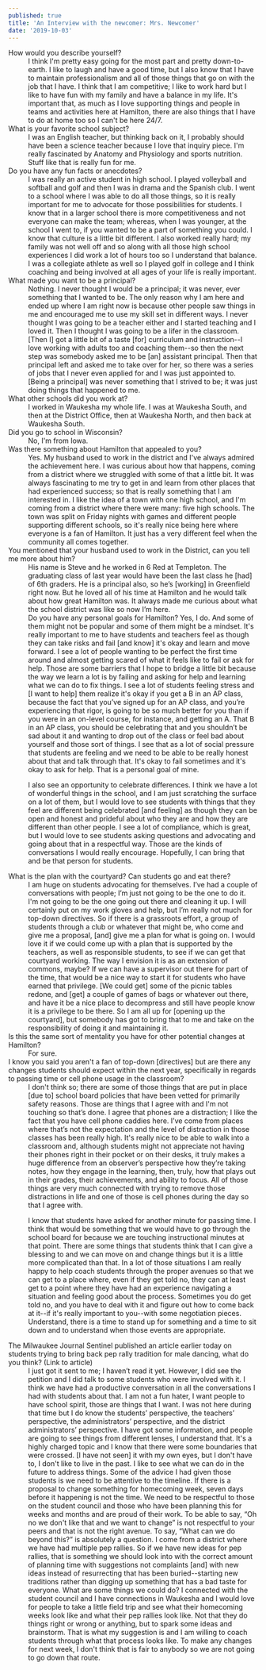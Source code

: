 ```yaml
---
published: true
title: 'An Interview with the newcomer: Mrs. Newcomer'
date: '2019-10-03'
---
```

<dl>
  <dt>How would you describe yourself?</dt>
<dd>I think I'm pretty easy going for the most part and pretty down-to-earth. I like to laugh and have a good time, but I also know that I have to maintain professionalism and all of those things that go on with the job that I have. I think that I am competitive; I like to work hard but I like to have fun with my family and have a balance in my life. It's important that, as much as I love supporting things and people in teams and activities here at Hamilton, there are also things that I have to do at home too so I can't be here 24/7.</dd>
  
  <dt>What is your favorite school subject?</dt>
<dd>I was an English teacher, but thinking back on it, I probably should have been a science teacher because I love that inquiry piece. I'm really fascinated by Anatomy and Physiology and sports nutrition. Stuff like that is really fun for me.</dd>
  
  <dt> Do you have any fun facts or anecdotes? </dt>
<dd>I was really an active student in high school. I played volleyball and softball and golf and then I was in drama and the Spanish club. I went to a school where I was able to do all those things, so it is really important for me to advocate for those possibilities for students. I know that in a larger school there is more competitiveness and not everyone can make the team; whereas, when I was younger, at the school I went to, if you wanted to be a part of something you could. I know that culture is a little bit different. I also worked really hard; my family was not well off and so along with all those high school experiences I did work a lot of hours too so I understand that balance. I was a collegiate athlete as well so I played golf in college and I think coaching and being involved at all ages of your life is really important.</dd>
  
  <dt>What made you want to be a principal?</dt>
<dd>Nothing. I never thought I would be a principal; it was never, ever something that I wanted to be. The only reason why I am here and ended up where I am right now is because other people saw things in me and encouraged me to use my skill set in different ways. I never thought I was going to be a teacher either and I started teaching and I loved it. Then I thought I was going to be a lifer in the classroom. [Then I] got a little bit of a taste [for] curriculum and instruction--I love working with adults too and coaching them--so then the next step was somebody asked me to be [an] assistant principal. Then that principal left and asked me to take over for her, so there was a series of jobs that I never even applied for and I was just appointed to. [Being a principal] was never something that I strived to be; it was just doing things that happened to me.</dd>
  
  <dt>What other schools did you work at?</dt>
<dd>I worked in Waukesha my whole life. I was at Waukesha South, and then at the District Office, then at Waukesha North, and then back at Waukesha South.</dd>
  
  <dt>Did you go to school in Wisconsin?</dt>
  <dd>No, I'm from Iowa.</dd>
  
  <dt>Was there something about Hamilton that appealed to you?</dt>
<dd>Yes. My husband used to work in the district and I've always admired the achievement here. I was curious about how that happens, coming from a district where we struggled with some of that a little bit. It was always fascinating to me try to get in and learn from other places that had experienced success; so that is really something that I am interested in. I like the idea of a town with one high school, and I'm coming from a district where there were many: five high schools. The town was split on Friday nights with games and different people supporting different schools, so it's really nice being here where everyone is a fan of Hamilton. It just has a very different feel when the community all comes together.</dd>

<dt>You mentioned that your husband used to work in the District, can you tell me more about him? </dt>
<dd>His name is Steve and he worked in 6 Red at Templeton. The graduating class of last year would have been the last class he [had] of 6th graders. He is a principal also, so he’s [working] in Greenfield right now. But he loved all of his time at Hamilton and he would talk about how great Hamilton was. It always made me curious about what the school district was like so now I’m here.</dd>

<dd>Do you have any personal goals for Hamilton?
Yes, I do. And some of them might not be popular and some of them might be a mindset. It's really important to me to have students and teachers feel as though they can take risks and fail [and know] it's okay and learn and move forward. I see a lot of people wanting to be perfect the first time around and almost getting scared of what it feels like to fail or ask for help. Those are some barriers that I hope to bridge a little bit because the way we learn a lot is by failing and asking for help and learning what we can do to fix things. I see a lot of students feeling stress and [I want to help] them realize it's okay if you get a B in an AP class, because the fact that you’ve signed up for an AP class, and you’re experiencing that rigor, is going to be so much better for you than if you were in an on-level course, for instance, and getting an A. That B in an AP class, you should be celebrating that and you shouldn’t be sad about it and wanting to drop out of the class or feel bad about yourself and those sort of things. I see that as a lot of social pressure that students are feeling and we need to be able to be really honest about that and talk through that. It's okay to fail sometimes and it's okay to ask for help. That is a personal goal of mine.

I also see an opportunity to celebrate differences. I think we have a lot of wonderful things in the school, and I am just scratching the surface on a lot of them, but I would love to see students with things that they feel are different being celebrated [and feeling] as though they can be open and honest and prideful about who they are and how they are different than other people. I see a lot of compliance, which is great, but I would love to see students asking questions and advocating and going about that in a respectful way. Those are the kinds of conversations I would really encourage. Hopefully, I can bring that and be that person for students.</dd>

<dt>What is the plan with the courtyard? Can students go and eat there?</dt>
<dd>I am huge on students advocating for themselves. I’ve had a couple of conversations with people; I’m just not going to be the one to do it. I'm not going to be the one going out there and cleaning it up. I will certainly put on my work gloves and help, but I’m really not much for top-down directives. So if there is a grassroots effort, a group of students through a club or whatever that might be, who come and give me a proposal, [and] give me a plan for what is going on. I would love it if we could come up with a plan that is supported by the teachers, as well as responsible students, to see if we can get that courtyard working. The way I envision it is as an extension of commons, maybe? If we can have a supervisor out there for part of the time, that would be a nice way to start it for students who have earned that privilege. [We could get] some of the picnic tables redone, and [get] a couple of games of bags or whatever out there, and have it be a nice place to decompress and still have people know it is a privilege to be there. So I am all up for [opening up the courtyard], but somebody has got to bring that to me and take on the responsibility of doing it and maintaining it.</dd>

<dt>Is this the same sort of mentality you have for other potential changes at Hamilton?</dt>
<dd>For sure.</dd>

<dt>I know you said you aren't a fan of top-down [directives] but are there any changes students should expect within the next year, specifically in regards to passing time or cell phone usage in the classroom? </dt>
<dd>I don't think so; there are some of those things that are put in place [due to] school board policies that have been vetted for primarily safety reasons. Those are things that I agree with and I'm not touching so that’s done. I agree that phones are a distraction; I like the fact that you have cell phone caddies here. I’ve come from places where that’s not the expectation and the level of distraction in those classes has been really high. It's really nice to be able to walk into a classroom and, although students might not appreciate not having their phones right in their pocket or on their desks, it truly makes a huge difference from an observer’s perspective how they’re taking notes, how they engage in the learning, then, truly, how that plays out in their grades, their achievements, and ability to focus. All of those things are very much connected with trying to remove those distractions in life and one of those is cell phones during the day so that I agree with.

I know that students have asked for another minute for passing time. I think that would be something that we would have to go through the school board for because we are touching instructional minutes at that point. There are some things that students think that I can give a blessing to and we can move on and change things but it is a little more complicated than that. In a lot of those situations I am really happy to help coach students through the proper avenues so that we can get to a place where, even if they get told no, they can at least get to a point where they have had an experience navigating a situation and feeling good about the process. Sometimes you do get told no, and you have to deal with it and figure out how to come back at it--if it's really important to you--with some negotiation pieces. Understand, there is a time to stand up for something and a time to sit down and to understand when those events are appropriate.</dd>

<dt>The Milwaukee Journal Sentinel published an article earlier today on students trying to bring back pep rally tradition for male dancing, what do you think? (Link to article)</dt>

<dd>I just got it sent to me; I haven’t read it yet. However, I did see the petition and I did talk to some students who were involved with it. I think we have had a productive conversation in all the conversations I had with students about that. I am not a fun hater, I want people to have school spirit, those are things that I want. I was not here during that time but I do know the students’ perspective, the teachers’ perspective, the administrators’ perspective, and the district administrators’ perspective. I have got some information, and people are going to see things from different lenses, I understand that. It's a highly charged topic and I know that there were some boundaries that were crossed. [I have not seen] it with my own eyes, but I don't have to, I don't like to live in the past. I like to see what we can do in the future to address things. Some of the advice I had given those students is we need to be attentive to the timeline. If there is a proposal to change something for homecoming week, seven days before it happening is not the time. We need to be respectful to those on the student council and those who have been planning this for weeks and months and are proud of their work. To be able to say, “Oh no we don't like that and we want to change” is not respectful to your peers and that is not the right avenue. To say, “What can we do beyond this?” is absolutely a question. I come from a district where we have had multiple pep rallies. So if we have new ideas for pep rallies, that is something we should look into with the correct amount of planning time with suggestions not complaints [and] with new ideas instead of resurrecting that has been buried--starting new traditions rather than digging up something that has a bad taste for everyone. What are some things we could do? I connected with the student council and I have connections in Waukesha and I would love for people to take a little field trip and see what their homecoming weeks look like and what their pep rallies look like. Not that they do things right or wrong or anything, but to spark some ideas and brainstorm. That is what my suggestion is and I am willing to coach students through what that process looks like. To make any changes for next week, I don't think that is fair to anybody so we are not going to go down that route.</dd>
</dl>